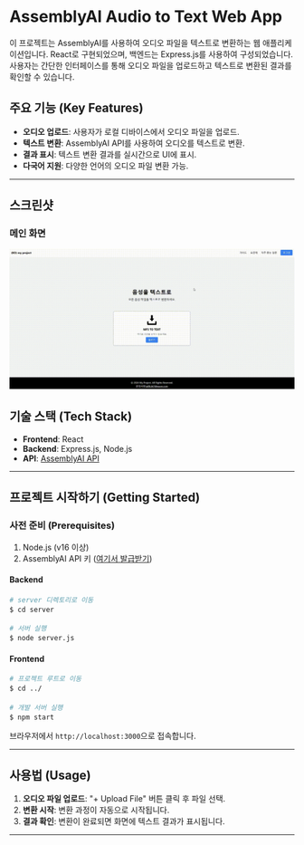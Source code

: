 # AssemblyAI Audio to Text Web App

이 프로젝트는 AssemblyAI를 사용하여 오디오 파일을 텍스트로 변환하는 웹 애플리케이션입니다. React로 구현되었으며, 백엔드는 Express.js를 사용하여 구성되었습니다. 사용자는 간단한 인터페이스를 통해 오디오 파일을 업로드하고 텍스트로 변환된 결과를 확인할 수 있습니다.

## 주요 기능 (Key Features)

- **오디오 업로드**: 사용자가 로컬 디바이스에서 오디오 파일을 업로드.
- **텍스트 변환**: AssemblyAI API를 사용하여 오디오를 텍스트로 변환.
- **결과 표시**: 텍스트 변환 결과를 실시간으로 UI에 표시.
- **다국어 지원**: 다양한 언어의 오디오 파일 변환 가능.

---

## 스크린샷

### 메인 화면
![메인 화면](https://github.com/akfls367/react_stt/blob/master/screenshots/react_stt_sam.gif)

## 기술 스택 (Tech Stack)

- **Frontend**: React
- **Backend**: Express.js, Node.js
- **API**: [AssemblyAI API](https://www.assemblyai.com/)

---

## 프로젝트 시작하기 (Getting Started)

### 사전 준비 (Prerequisites)

1. Node.js (v16 이상)
2. AssemblyAI API 키 ([여기서 발급받기](https://www.assemblyai.com/dashboard))

#### Backend

```bash
# server 디렉토리로 이동
$ cd server

# 서버 실행
$ node server.js
```

#### Frontend

```bash
# 프로젝트 루트로 이동
$ cd ../

# 개발 서버 실행
$ npm start
```

브라우저에서 `http://localhost:3000`으로 접속합니다.

---

## 사용법 (Usage)

1. **오디오 파일 업로드**: "+ Upload File" 버튼 클릭 후 파일 선택.
2. **변환 시작**: 변환 과정이 자동으로 시작됩니다.
3. **결과 확인**: 변환이 완료되면 화면에 텍스트 결과가 표시됩니다.

---

